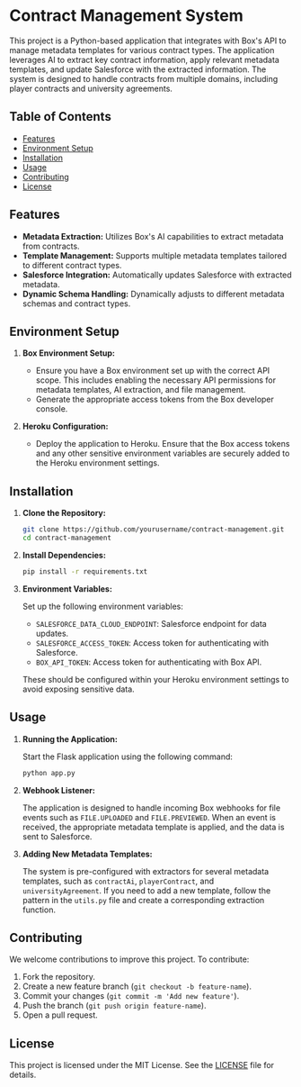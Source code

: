 # Contract Management System

This project is a Python-based application that integrates with Box's API to manage metadata templates for various contract types. The application leverages AI to extract key contract information, apply relevant metadata templates, and update Salesforce with the extracted information. The system is designed to handle contracts from multiple domains, including player contracts and university agreements.

## Table of Contents

- [Features](#features)
- [Environment Setup](#environment-setup)
- [Installation](#installation)
- [Usage](#usage)
- [Contributing](#contributing)
- [License](#license)

## Features

- **Metadata Extraction:** Utilizes Box's AI capabilities to extract metadata from contracts.
- **Template Management:** Supports multiple metadata templates tailored to different contract types.
- **Salesforce Integration:** Automatically updates Salesforce with extracted metadata.
- **Dynamic Schema Handling:** Dynamically adjusts to different metadata schemas and contract types.

## Environment Setup

1. **Box Environment Setup:**
   - Ensure you have a Box environment set up with the correct API scope. This includes enabling the necessary API permissions for metadata templates, AI extraction, and file management.
   - Generate the appropriate access tokens from the Box developer console.

2. **Heroku Configuration:**
   - Deploy the application to Heroku. Ensure that the Box access tokens and any other sensitive environment variables are securely added to the Heroku environment settings.

## Installation

1. **Clone the Repository:**

    ```bash
    git clone https://github.com/yourusername/contract-management.git
    cd contract-management
    ```

2. **Install Dependencies:**

    ```bash
    pip install -r requirements.txt
    ```

3. **Environment Variables:**

   Set up the following environment variables:

    - `SALESFORCE_DATA_CLOUD_ENDPOINT`: Salesforce endpoint for data updates.
    - `SALESFORCE_ACCESS_TOKEN`: Access token for authenticating with Salesforce.
    - `BOX_API_TOKEN`: Access token for authenticating with Box API.

   These should be configured within your Heroku environment settings to avoid exposing sensitive data.

## Usage

1. **Running the Application:**

    Start the Flask application using the following command:

    ```bash
    python app.py
    ```

2. **Webhook Listener:**

   The application is designed to handle incoming Box webhooks for file events such as `FILE.UPLOADED` and `FILE.PREVIEWED`. When an event is received, the appropriate metadata template is applied, and the data is sent to Salesforce.

3. **Adding New Metadata Templates:**

   The system is pre-configured with extractors for several metadata templates, such as `contractAi`, `playerContract`, and `universityAgreement`. If you need to add a new template, follow the pattern in the `utils.py` file and create a corresponding extraction function.

## Contributing

We welcome contributions to improve this project. To contribute:

1. Fork the repository.
2. Create a new feature branch (`git checkout -b feature-name`).
3. Commit your changes (`git commit -m 'Add new feature'`).
4. Push the branch (`git push origin feature-name`).
5. Open a pull request.

## License

This project is licensed under the MIT License. See the [LICENSE](LICENSE) file for details.
